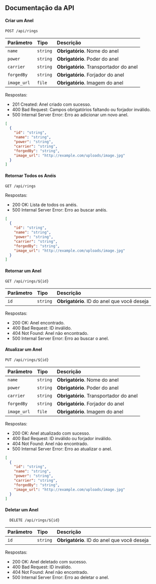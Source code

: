 ## Documentação da API

#### Criar um Anel

```http
POST /api/rings
```

| Parâmetro   | Tipo     | Descrição                              |
| :---------- | :------- | :------------------------------------- |
| `name`      | `string` | **Obrigatório**. Nome do anel          |
| `power`     | `string` | **Obrigatório**. Poder do anel         |
| `carrier`   | `string` | **Obrigatório**. Transportador do anel |
| `forgedBy`  | `string` | **Obrigatório**. Forjador do anel      |
| `image_url` | `file`   | **Obrigatório**. Imagem do anel        |

Respostas:

- 201 Created: Anel criado com sucesso.
- 400 Bad Request: Campos obrigatórios faltando ou forjador inválido.
- 500 Internal Server Error: Erro ao adicionar um novo anel.

```json
[
  {
    "id": "string",
    "name": "string",
    "power": "string",
    "carrier": "string",
    "forgedBy": "string",
    "image_url": "http://example.com/uploads/image.jpg"
  }
]
```

#### Retornar Todos os Anéis

```http
GET /api/rings
```

Respostas:

- 200 OK: Lista de todos os anéis.
- 500 Internal Server Error: Erro ao buscar anéis.

```json
[
  {
    "id": "string",
    "name": "string",
    "power": "string",
    "carrier": "string",
    "forgedBy": "string",
    "image_url": "http://example.com/uploads/image.jpg"
  }
]
```

#### Retornar um Anel

```http
GET /api/rings/${id}
```

| Parâmetro | Tipo     | Descrição                                   |
| :-------- | :------- | :------------------------------------------ |
| `id`      | `string` | **Obrigatório**. ID do anel que você deseja |

Respostas:

- 200 OK: Anel encontrado.
- 400 Bad Request: ID inválido.
- 404 Not Found: Anel não encontrado.
- 500 Internal Server Error: Erro ao buscar o anel.

#### Atualizar um Anel

```http
PUT /api/rings/${id}
```

| Parâmetro   | Tipo     | Descrição                              |
| :---------- | :------- | :------------------------------------- |
| `name`      | `string` | **Obrigatório**. Nome do anel          |
| `power`     | `string` | **Obrigatório**. Poder do anel         |
| `carrier`   | `string` | **Obrigatório**. Transportador do anel |
| `forgedBy`  | `string` | **Obrigatório**. Forjador do anel      |
| `image_url` | `file`   | **Obrigatório**. Imagem do anel        |

Respostas:

- 200 OK: Anel atualizado com sucesso.
- 400 Bad Request: ID inválido ou forjador inválido.
- 404 Not Found: Anel não encontrado.
- 500 Internal Server Error: Erro ao atualizar o anel.

```json
[
  {
    "id": "string",
    "name": "string",
    "power": "string",
    "carrier": "string",
    "forgedBy": "string",
    "image_url": "http://example.com/uploads/image.jpg"
  }
]
```

#### Deletar um Anel

```http
  DELETE /api/rings/${id}
```

| Parâmetro | Tipo     | Descrição                                   |
| :-------- | :------- | :------------------------------------------ |
| `id`      | `string` | **Obrigatório**. ID do anel que você deseja |

Respostas:

- 200 OK: Anel deletado com sucesso.
- 400 Bad Request: ID inválido.
- 404 Not Found: Anel não encontrado.
- 500 Internal Server Error: Erro ao deletar o anel.
